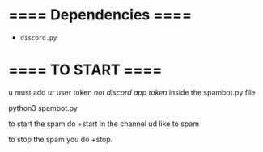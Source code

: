 # ==== Dependencies ====

* `discord.py`

# ==== TO START ====

u must add ur user token *not discord app token* inside the spambot.py file

python3 spambot.py

to start the spam do +start in the channel ud like to spam

to stop the spam you do +stop.
